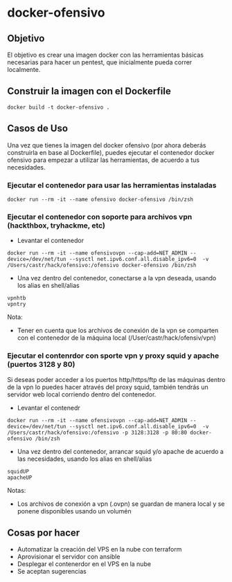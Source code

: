 # docker-ofensivo

## Objetivo 

El objetivo es crear una imagen docker con las herramientas básicas necesarias para hacer un pentest, que inicialmente pueda correr localmente.

## Construir la imagen con el Dockerfile

~~~
docker build -t docker-ofensivo .
~~~

## Casos de Uso

Una vez que tienes la imagen del docker ofensivo (por ahora deberás construirla en base al Dockerfile), puedes ejecutar el contenedor docker ofensivo para empezar a utilizar las herramientas, de acuerdo a tus necesidades.

### Ejecutar el contenedor para usar las herramientas instaladas

~~~~
docker run --rm -it --name ofensivo docker-ofensivo /bin/zsh
~~~~

### Ejecutar el contenedor con soporte para archivos vpn (hackthbox, tryhackme, etc)

- Levantar el contenedor 
~~~~
docker run --rm -it --name ofensivovpn --cap-add=NET_ADMIN --device=/dev/net/tun --sysctl net.ipv6.conf.all.disable_ipv6=0  -v /Users/castr/hack/ofensivo:/ofensivo docker-ofensivo /bin/zsh
~~~~
- Una vez dentro del contenedor, conectarse a la vpn deseada, usando los alias en shell/alias
~~~
vpnhtb  
vpntry
~~~
Nota:
- Tener en cuenta que los archivos de conexión de la vpn se comparten con el contenedor de la máquina local (/User/castr/hack/ofensiv/vpn)

### Ejecutar el contenrdor con sporte vpn y proxy squid y apache (puertos 3128 y 80)

Si deseas poder acceder a los puertos http/https/ftp de las máquinas dentro de la vpn lo puedes hacer através del proxy squid, también tendrás un servidor web local corriendo dentro del contenedor.

- Levantar el contenedr
~~~
docker run --rm -it --name ofensivovpn --cap-add=NET_ADMIN --device=/dev/net/tun --sysctl net.ipv6.conf.all.disable_ipv6=0  -v /Users/castr/hack/ofensivo:/ofensivo -p 3128:3128 -p 80:80 docker-ofensivo /bin/zsh
~~~

- Una vez dentro del contenedor, arrancar squid y/o apache de acuerdo a las necesidades, usando los alias en shell/alias
~~~
squidUP
apacheUP
~~~



Notas: 
- Los archivos de conexión a vpn (.ovpn) se guardan de manera local y se ponene disponibles usando un volumén


## Cosas por hacer
- Automatizar la creación del VPS en la nube con terraform
- Aprovisionar el servidor con ansible
- Desplegar el contenerdor en el VPS en la nube
- Se aceptan sugerencias
